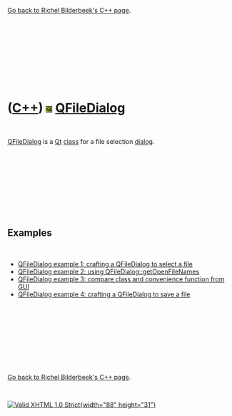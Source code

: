 

[Go back to Richel Bilderbeek's C++ page](Cpp.htm).

 

 

 

 

 

([C++](Cpp.htm)) ![Qt](PicQt.png) [QFileDialog](CppQFileDialog.htm)
===================================================================

 

[QFileDialog](CppQFileDialog.htm) is a [Qt](CppQt.htm)
[class](CppClass.htm) for a file selection [dialog](CppDialog.htm).

 

 

 

 

 

Examples
--------

 

-   [QFileDialog example 1: crafting a QFileDialog to select a
    file](CppQFileDialogExample1.htm)
-   [QFileDialog example 2: using
    QFileDialog::getOpenFileNames](CppQFileDialogExample2.htm)
-   [QFileDialog example 3: compare class and convenience function from
    GUI](CppQFileDialogExample3.htm)
-   [QFileDialog example 4: crafting a QFileDialog to save a
    file](CppQFileDialogExample4.htm)

 

 

 

 

 

[Go back to Richel Bilderbeek's C++ page](Cpp.htm).



 

[![Valid XHTML 1.0 Strict](valid-xhtml10.png){width="88"
height="31"}](http://validator.w3.org/check?uri=referer)
